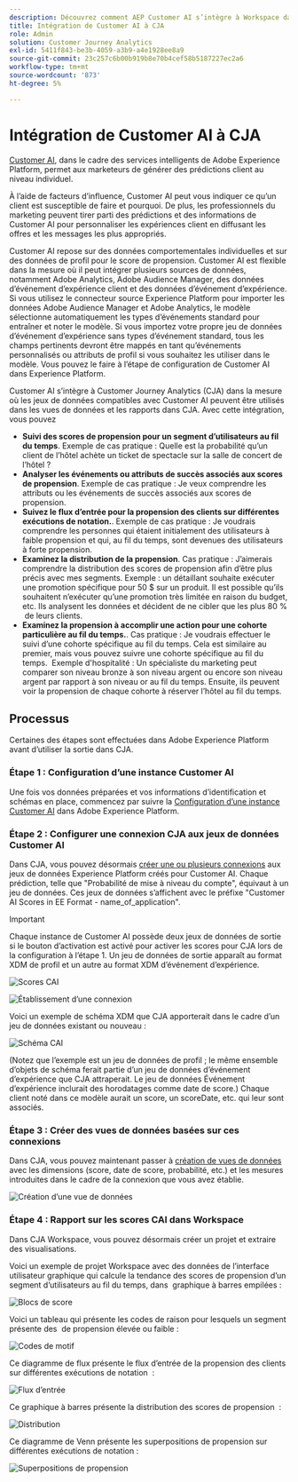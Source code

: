 ```yaml
---
description: Découvrez comment AEP Customer AI s’intègre à Workspace dans CJA.
title: Intégration de Customer AI à CJA
role: Admin
solution: Customer Journey Analytics
exl-id: 5411f843-be3b-4059-a3b9-a4e1928ee8a9
source-git-commit: 23c257c6b00b919b8e70b4cef58b5187227ec2a6
workflow-type: tm+mt
source-wordcount: '873'
ht-degree: 5%

---
```


# Intégration de Customer AI à CJA

[Customer AI](https://experienceleague.adobe.com/docs/experience-platform/intelligent-services/customer-ai/overview.html?lang=en), dans le cadre des services intelligents de Adobe Experience Platform, permet aux marketeurs de générer des prédictions client au niveau individuel.

À l’aide de facteurs d’influence, Customer AI peut vous indiquer ce qu’un client est susceptible de faire et pourquoi. De plus, les professionnels du marketing peuvent tirer parti des prédictions et des informations de Customer AI pour personnaliser les expériences client en diffusant les offres et les messages les plus appropriés.

Customer AI repose sur des données comportementales individuelles et sur des données de profil pour le score de propension. Customer AI est flexible dans la mesure où il peut intégrer plusieurs sources de données, notamment Adobe Analytics, Adobe Audience Manager, des données d’événement d’expérience client et des données d’événement d’expérience. Si vous utilisez le connecteur source Experience Platform pour importer les données Adobe Audience Manager et Adobe Analytics, le modèle sélectionne automatiquement les types d’événements standard pour entraîner et noter le modèle. Si vous importez votre propre jeu de données d’événement d’expérience sans types d’événement standard, tous les champs pertinents devront être mappés en tant qu’événements personnalisés ou attributs de profil si vous souhaitez les utiliser dans le modèle. Vous pouvez le faire à l’étape de configuration de Customer AI dans Experience Platform. &#x200B;

Customer AI s’intègre à Customer Journey Analytics (CJA) dans la mesure où les jeux de données compatibles avec Customer AI peuvent être utilisés dans les vues de données et les rapports dans CJA. Avec cette intégration, vous pouvez

* **Suivi des scores de propension pour un segment d’utilisateurs au fil du temps**. Exemple de cas pratique : Quelle est la probabilité qu’un client de l’hôtel achète un ticket de spectacle sur la salle de concert de l’hôtel ?
* **Analyser les événements ou attributs de succès associés aux scores de propension**. &#x200B;Exemple de cas pratique : Je veux comprendre les attributs ou les événements de succès associés aux scores de propension.
* **Suivez le flux d’entrée pour la propension des clients sur différentes exécutions de notation.**. Exemple de cas pratique : Je voudrais comprendre les personnes qui étaient initialement des utilisateurs à faible propension et qui, au fil du temps, sont devenues des utilisateurs à forte propension. &#x200B;
* **Examinez la distribution de la propension**. Cas pratique : J’aimerais comprendre la distribution des scores de propension afin d’être plus précis avec mes segments. &#x200B;Exemple : un détaillant souhaite exécuter une promotion spécifique pour 50 $ sur un produit. Il est possible qu’ils souhaitent n’exécuter qu’une promotion très limitée en raison du budget, etc. Ils analysent les données et décident de ne cibler que les plus 80 % &#x200B; de leurs clients.
* **Examinez la propension à accomplir une action pour une cohorte particulière au fil du temps.**. Cas pratique : Je voudrais effectuer le suivi d’une cohorte spécifique au fil du temps. Cela est similaire au premier, mais vous pouvez suivre une cohorte spécifique au fil du temps. &#x200B; Exemple d&#39;hospitalité : Un spécialiste du marketing peut comparer son niveau bronze à son niveau argent ou encore son niveau argent par rapport à son niveau or au fil du temps. Ensuite, ils peuvent voir la propension de chaque cohorte à réserver l’hôtel au fil du temps. &#x200B;

## Processus

Certaines des étapes sont effectuées dans Adobe Experience Platform avant d’utiliser la sortie dans CJA.

### Étape 1 : Configuration d’une instance Customer AI

Une fois vos données préparées et vos informations d’identification et schémas en place, commencez par suivre la [Configuration d’une instance Customer AI](https://experienceleague.adobe.com/docs/experience-platform/intelligent-services/customer-ai/user-guide/configure.html?lang=en) dans Adobe Experience Platform.

### Étape 2 : Configurer une connexion CJA aux jeux de données Customer AI

Dans CJA, vous pouvez désormais [créer une ou plusieurs connexions](/help/connections/create-connection.md) aux jeux de données Experience Platform créés pour Customer AI. Chaque prédiction, telle que &quot;Probabilité de mise à niveau du compte&quot;, équivaut à un jeu de données. Ces jeux de données s’affichent avec le préfixe &quot;Customer AI Scores in EE Format - name_of_application&quot;.

>[!IMPORTANT]
>
>Chaque instance de Customer AI possède deux jeux de données de sortie si le bouton d’activation est activé pour activer les scores pour CJA lors de la configuration à l’étape 1. Un jeu de données de sortie apparaît au format XDM de profil et un autre au format XDM d’événement d’expérience.

![Scores CAI](assets/cai-scores.png)

![Établissement d’une connexion](assets/create-conn.png)

Voici un exemple de schéma XDM que CJA apporterait dans le cadre d’un jeu de données existant ou nouveau :

![Schéma CAI](assets/cai-schema.png)

(Notez que l’exemple est un jeu de données de profil ; le même ensemble d’objets de schéma ferait partie d’un jeu de données d’événement d’expérience que CJA attraperait. Le jeu de données Événement d’expérience inclurait des horodatages comme date de score.) Chaque client noté dans ce modèle aurait un score, un scoreDate, etc. qui leur sont associés.

### Étape 3 : Créer des vues de données basées sur ces connexions

Dans CJA, vous pouvez maintenant passer à [création de vues de données](/help/data-views/create-dataview.md) avec les dimensions (score, date de score, probabilité, etc.) et les mesures introduites dans le cadre de la connexion que vous avez établie.

![Création d’une vue de données](assets/create-dataview.png)

### Étape 4 : Rapport sur les scores CAI dans Workspace

Dans CJA Workspace, vous pouvez désormais créer un projet et extraire des visualisations.

Voici un exemple de projet Workspace avec des données de l’interface utilisateur graphique qui calcule la tendance des scores de propension d’un segment d’utilisateurs au fil du temps, dans &#x200B; graphique à barres empilées :

![Blocs de score](assets/workspace-scores.png)

Voici un tableau qui présente les codes de raison pour lesquels un segment présente des &#x200B; de propension élevée ou faible :

![Codes de motif](assets/reason-codes.png)

Ce diagramme de flux présente le flux d’entrée de la propension des clients sur différentes exécutions de notation &#x200B; :

![Flux d’entrée](assets/flow.png)

Ce graphique à barres présente la distribution des scores de propension &#x200B; :

![Distribution](assets/distribution.png)

Ce diagramme de Venn présente les superpositions de propension sur différentes exécutions de notation :

![Superpositions de propension](assets/venn.png)
